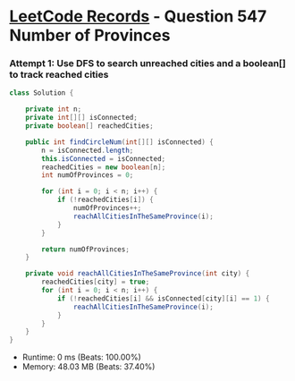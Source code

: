 # [LeetCode Records](../../README.md) - Question 547 Number of Provinces

### Attempt 1: Use DFS to search unreached cities and a boolean[] to track reached cities
```java
class Solution {

    private int n;
    private int[][] isConnected;
    private boolean[] reachedCities;

    public int findCircleNum(int[][] isConnected) {
        n = isConnected.length;
        this.isConnected = isConnected;
        reachedCities = new boolean[n];
        int numOfProvinces = 0;

        for (int i = 0; i < n; i++) {
            if (!reachedCities[i]) {
                numOfProvinces++;
                reachAllCitiesInTheSameProvince(i);
            }
        }

        return numOfProvinces;
    }

    private void reachAllCitiesInTheSameProvince(int city) {
        reachedCities[city] = true;
        for (int i = 0; i < n; i++) {
            if (!reachedCities[i] && isConnected[city][i] == 1) {
                reachAllCitiesInTheSameProvince(i);
            }
        }
    }
}
```
- Runtime: 0 ms (Beats: 100.00%)
- Memory: 48.03 MB (Beats: 37.40%)

<br>
